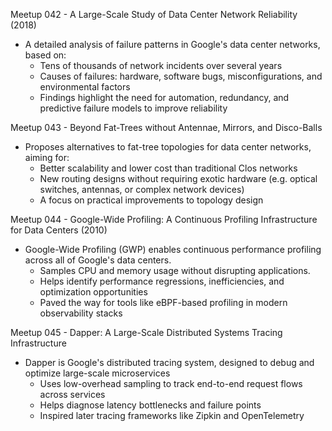 Meetup 042 - A Large-Scale Study of Data Center Network Reliability (2018)
- A detailed analysis of failure patterns in Google's data center networks, based on:
	- Tens of thousands of network incidents over several years
	- Causes of failures: hardware, software bugs, misconfigurations, and environmental factors
	- Findings highlight the need for automation, redundancy, and predictive failure models to improve reliability

Meetup 043 - Beyond Fat-Trees without Antennae, Mirrors, and Disco-Balls
- Proposes alternatives to fat-tree topologies for data center networks, aiming for:
	- Better scalability and lower cost than traditional Clos networks
	- New routing designs without requiring exotic hardware (e.g. optical switches, antennas, or complex network devices)
	- A focus on practical improvements to topology design

Meetup 044 - Google-Wide Profiling: A Continuous Profiling Infrastructure for Data Centers (2010)
- Google-Wide Profiling (GWP) enables continuous performance profiling across all of Google's data centers.  
	- Samples CPU and memory usage without disrupting applications.  
	- Helps identify performance regressions, inefficiencies, and optimization opportunities
	- Paved the way for tools like eBPF-based profiling in modern observability stacks

Meetup 045 - Dapper: A Large-Scale Distributed Systems Tracing Infrastructure
- Dapper is Google's distributed tracing system, designed to debug and optimize large-scale microservices
	- Uses low-overhead sampling to track end-to-end request flows across services
	- Helps diagnose latency bottlenecks and failure points
	- Inspired later tracing frameworks like Zipkin and OpenTelemetry

